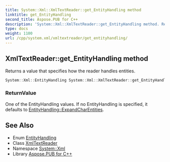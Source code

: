 ```yaml
---
title: System::Xml::XmlTextReader::get_EntityHandling method
linktitle: get_EntityHandling
second_title: Aspose.PUB for C++
description: 'System::Xml::XmlTextReader::get_EntityHandling method. Returns a value that specifies how the reader handles entities in C++.'
type: docs
weight: 1100
url: /cpp/system.xml/xmltextreader/get_entityhandling/
---
```

## XmlTextReader::get_EntityHandling method


Returns a value that specifies how the reader handles entities.

```cpp
System::Xml::EntityHandling System::Xml::XmlTextReader::get_EntityHandling()
```


### ReturnValue

One of the EntityHandling values. If no EntityHandling is specified, it defaults to [EntityHandling::ExpandCharEntities](../../entityhandling/).

## See Also

* Enum [EntityHandling](../../entityhandling/)
* Class [XmlTextReader](../)
* Namespace [System::Xml](../../)
* Library [Aspose.PUB for C++](../../../)
